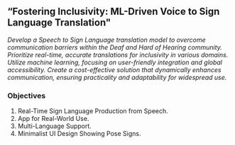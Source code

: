 ## “Fostering Inclusivity: ML-Driven Voice to Sign Language Translation"

_Develop a Speech to Sign Language translation model to overcome communication barriers within the Deaf and Hard of Hearing community. Prioritize real-time, accurate translations for inclusivity in various domains. Utilize machine learning, focusing on user-friendly integration and global accessibility. Create a cost-effective solution that dynamically enhances communication, ensuring practicality and adaptability for widespread use._

### Objectives

1. Real-Time Sign Language Production from Speech.
2. App for Real-World Use.
3. Multi-Language Support.
4. Minimalist UI Design Showing Pose Signs.
